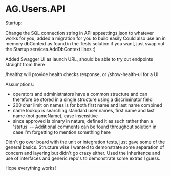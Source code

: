 # AG.Users.API

Startup:

Change the SQL connection string in API appsettings.json to whatever works for you, added a migration for you to build easily
Could also use an in memory dbContext as found in the Tests solution if you want, just swap out the Startup services.AddDbContext lines :)

Added Swagger UI as launch URL, should be able to try out endpoints straight from there

/healthz will provide health checks response, or /show-health-ui for a UI

Assumptions:
  - operators and administrators have a common structure and can therefore be stored in a single structure using a discriminator field
  - 200 char limit on names is for both first name and last name combined
  - name lookup is searching standard user names, first name and last name (not gameName), case insensitive
  - since approved is binary in nature, defined it as such rather than a 'status'
  -- Additional comments can be found throughout solution in case I'm forgetting to mention something here
  
Didn't go over board with the unit or integration tests, just gave some of the general basics. Structure wise I wanted to demonstrate
some separation of concern and layering but didn't go crazy either. Used the inheritence and use of interfaces and generic repo's to
demonstrate some extras I guess.

Hope everything works!
